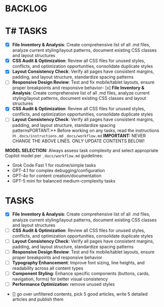 # BACKLOG

# T# TASKS
- [x] **File Inventory & Analysis**: Create comprehensive list of all .md files, analyze current styling/layout patterns, document existing CSS classes and layout structures
- [x] **CSS Audit & Optimization**: Review all CSS files for unused styles, conflicts, and optimization opportunities, consolidate duplicate styles
- [x] **Layout Consistency Check**: Verify all pages have consistent margins, padding, and layout structure, standardize spacing patterns
- [ ] **Responsive Design Review**: Test and fix mobile/tablet layouts, ensure proper breakpoints and responsive behavior- [x] **File Inventory & Analysis**: Create comprehensive list of all .md files, analyze current styling/layout patterns, document existing CSS classes and layout structures
- [x] **CSS Audit & Optimization**: Review all CSS files for unused styles, conflicts, and optimization opportunities, consolidate duplicate styles
- [ ] **Layout Consistency Check**: Verify all pages have consistent margins, padding, and layout structure, standardize spacing patternsPORTANT:** Before working on any tasks, read the instructions in `_docs/instructions.md` `_docs/workflow.md`
**IMPORTANT:** NEVER CHANGE THE ABOVE LINES. ONLY UPDATE CONTENTS BELOW!

**MODEL SELECTION:** Always assess task complexity and select appropriate Copilot model per `_docs/workflow.md` guidelines:
- Grok Code Fast 1 for routine/simple tasks
- GPT-4.1 for complex debugging/configuration
- GPT-4o for content creation/documentation
- GPT-5 mini for balanced medium-complexity tasks

# TASKS
- [x] **File Inventory & Analysis**: Create comprehensive list of all .md files, analyze current styling/layout patterns, document existing CSS classes and layout structures
- [ ] **CSS Audit & Optimization**: Review all CSS files for unused styles, conflicts, and optimization opportunities, consolidate duplicate styles
- [ ] **Layout Consistency Check**: Verify all pages have consistent margins, padding, and layout structure, standardize spacing patterns
- [ ] **Responsive Design Review**: Test and fix mobile/tablet layouts, ensure proper breakpoints and responsive behavior
- [ ] **Typography Enhancement**: Improve font sizing, line heights, and readability across all content types
- [ ] **Component Styling**: Enhance specific components (buttons, cards, navigation, forms) for better visual consistency
- [ ] **Performance Optimization**: remove unused styles

- [] go over unfiltered contents, pick 5 good articles, write 5 detailed articles and publish them